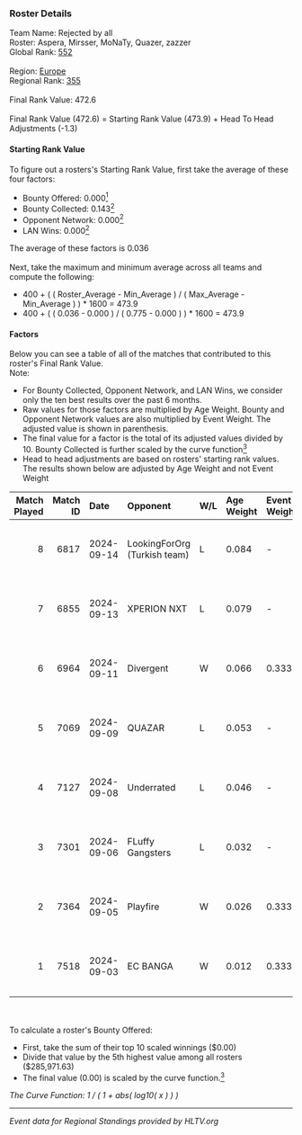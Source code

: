 ### Roster Details<br />
Team Name: Rejected by all<br />
Roster: Aspera, Mirsser, MoNaTy, Quazer, zazzer<br />
Global Rank: [552](../../standings_global_2025_02_28.md)<br />
<br />
Region: [Europe]( ../../standings_europe_2025_02_28.md)<br />
Regional Rank: [355]( ../../standings_europe_2025_02_28.md)<br />
<br />
Final Rank Value:  472.6<br />
<br />
Final Rank Value (472.6) = Starting Rank Value (473.9) + Head To Head Adjustments (-1.3)<br />

#### Starting Rank Value<br />
To figure out a rosters's Starting Rank Value, first take the average of these four factors:<br />
- Bounty Offered: 0.000[<sup>1</sup>](#table2)
- Bounty Collected: 0.143[<sup>2</sup>](#table1)
- Opponent Network: 0.000[<sup>2</sup>](#table1)
- LAN Wins: 0.000[<sup>2</sup>](#table1)

The average of these factors is 0.036<br />
<br />
Next, take the maximum and minimum average across all teams and compute the following:<br />
- 400 + ( ( Roster_Average - Min_Average ) / ( Max_Average - Min_Average ) ) * 1600 = 473.9
- 400 + ( ( 0.036 - 0.000 ) / ( 0.775 - 0.000 ) ) * 1600 = 473.9


#### Factors<br />
Below you can see a table of all of the matches that contributed to this roster's Final Rank Value.<br />
Note:<br />

- For Bounty Collected, Opponent Network, and LAN Wins, we consider only the ten best results over the past 6 months.
- Raw values for those factors are multiplied by Age Weight. Bounty and Opponent Network values are also multiplied by Event Weight. The adjusted value is shown in parenthesis.
- The final value for a factor is the total of its adjusted values divided by 10. Bounty Collected is further scaled by the curve function[<sup>3</sup>](#curveFunction)
- Head to head adjustments are based on rosters' starting rank values. The results shown below are adjusted by Age Weight and not Event Weight
<span id="table1"></span><br />


| Match Played | Match ID | Date       | Opponent                     | W/L | Age Weight | Event Weight | Bounty Collected | Opponent Network | LAN Wins  | H2H Adj. | Roster                                  |
| -: | -: | :- | :- | :- | :- | :- | :- | :- | :- | -: | :- |
|            8 |     6817 | 2024-09-14 | LookingForOrg (Turkish team) | L   | 0.084      | -            | -                | -                | -         |    -1.60 | Aspera, Mirsser, MoNaTy, Quazer, zazzer |
|            7 |     6855 | 2024-09-13 | XPERION NXT                  | L   | 0.079      | -            | -                | -                | -         |    -0.66 | Aspera, Mirsser, MoNaTy, Quazer, zazzer |
|            6 |     6964 | 2024-09-11 | Divergent                    | W   | 0.066      | 0.333        | 0.000 (0.000)    | 0.003 (0.000)    | 0 (0.000) |     1.07 | Aspera, Mirsser, MoNaTy, Quazer, zazzer |
|            5 |     7069 | 2024-09-09 | QUAZAR                       | L   | 0.053      | -            | -                | -                | -         |    -0.33 | Aspera, Mirsser, MoNaTy, Quazer, zazzer |
|            4 |     7127 | 2024-09-08 | Underrated                   | L   | 0.046      | -            | -                | -                | -         |    -0.30 | Aspera, Mirsser, MoNaTy, Quazer, zazzer |
|            3 |     7301 | 2024-09-06 | FLuffy Gangsters             | L   | 0.032      | -            | -                | -                | -         |    -0.13 | Aspera, Mirsser, MoNaTy, Quazer, zazzer |
|            2 |     7364 | 2024-09-05 | Playfire                     | W   | 0.026      | 0.333        | 0.001 (0.000)    | 0.000 (0.000)    | 0 (0.000) |     0.48 | Aspera, Mirsser, MoNaTy, Quazer, zazzer |
|            1 |     7518 | 2024-09-03 | EC BANGA                     | W   | 0.012      | 0.333        | 0.000 (0.000)    | 0.058 (0.000)    | 0 (0.000) |     0.21 | Aspera, Mirsser, MoNaTy, Quazer, zazzer |

<br />
<span id="table2"></span><br />
To calculate a roster's Bounty Offered:<br />

- First, take the sum of their top 10 scaled winnings ($0.00)
- Divide that value by the 5th highest value among all rosters ($285,971.63)
- The final value (0.00) is scaled by the curve function.[<sup>3</sup>](#curveFunction)

<span id="curveFunction"></span>_The Curve Function: 1 / ( 1 + abs( log10( x ) ) )_<br />

---
_Event data for Regional Standings provided by HLTV.org_<br />
